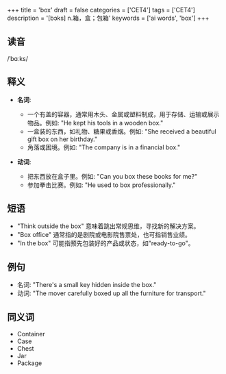 +++
title = 'box'
draft = false
categories = ['CET4']
tags = ['CET4']
description = '[bɔks] n.箱，盒；包箱'
keywords = ['ai words', 'box']
+++

## 读音
/ˈbɑːks/

## 释义
- **名词**:
   - 一个有盖的容器，通常用木头、金属或塑料制成，用于存储、运输或展示物品。例如: "He kept his tools in a wooden box."
   - 一盒装的东西，如礼物、糖果或香烟。例如: "She received a beautiful gift box on her birthday."
   - 角落或困境。例如: "The company is in a financial box."

- **动词**:
   - 把东西放在盒子里。例如: "Can you box these books for me?"
   - 参加拳击比赛。例如: "He used to box professionally."

## 短语
- "Think outside the box" 意味着跳出常规思维，寻找新的解决方案。
- "Box office" 通常指的是剧院或电影院售票处，也可指销售业绩。
- "In the box" 可能指预先包装好的产品或状态，如"ready-to-go"。

## 例句
- 名词: "There's a small key hidden inside the box."
- 动词: "The mover carefully boxed up all the furniture for transport."

## 同义词
- Container
- Case
- Chest
- Jar
- Package
